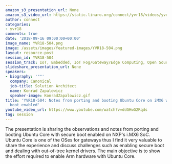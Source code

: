 ```yaml
---
amazon_s3_presentation_url: None
amazon_s3_video_url: https://static.linaro.org/connect/yvr18/videos/yvr18-504.mp4
author: connect
categories:
- yvr18
comments: true
date: '2018-09-16 09:00:00+00:00'
image_name: YVR18-504.png
image: /assets/images/featured-images/YVR18-504.png
layout: resource-post
session_id: YVR18-504
session_track: IoT, Embedded, IoT Fog/Gateway/Edge Computing, Open Source Development
slideshare_presentation_url: None
speakers:
- biography: '""'
  company: Canonical
  job-title: Solution Architect
  name: Konrad Zapalowicz
  speaker-image: KonradZapalowicz.gif
title: 'YVR18-504: Notes from porting and booting Ubuntu Core on iMX6 with secure
  boot enabled'
youtube_video_url: https://www.youtube.com/watch?v=ddGHwG2Rqds
tag: session
---
```


The presentation is sharing the observations and notes from porting and booting Ubuntu Core with secure boot enabled on NXP's i.MX6 SoC. Ubuntu Core is one of the OSes for gateways thus I find it very valuable to share the experience and discuss challenges such as enabling secure boot and dealing with out-of-tree kernel drivers. The main objective is to show the effort required to enable Arm hardware with Ubuntu Core.
